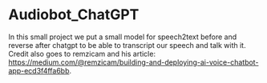 # Audiobot_ChatGPT
In this small project we put a small model for speech2text before and reverse after chatgpt to be able to transcript our speech and talk with it. Credit also goes to remzicam and his article: https://medium.com/@remzicam/building-and-deploying-ai-voice-chatbot-app-ecd3f4ffa6bb.

